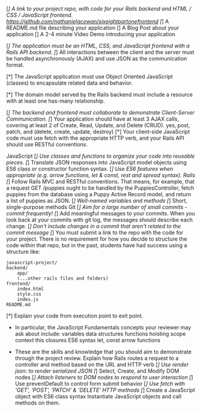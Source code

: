 
[*] A link to your project repo, with code for your Rails backend and HTML / CSS / JavaScript frontend.
    https://github.com/nathanielgcowan/sixeightpartonefrontend
[*] A README.md file describing your application
[] A Blog Post about your application
[] A 2-4 minute Video Demo introducing your application

[*] The application must be an HTML, CSS, and JavaScript frontend with a Rails API backend.
[*] All interactions between the client and the server must be handled asynchronously (AJAX) and use JSON as the communication format.

[*] The JavaScript application must use Object Oriented JavaScript (classes) to encapsulate related data and behavior.

[*] The domain model served by the Rails backend must include a resource with at least one has-many relationship.

[*] The backend and frontend must collaborate to demonstrate Client-Server Communication.
[*] Your application should have at least 3 AJAX calls, covering at least 2 of Create, Read, Update, and Delete (CRUD).
    yes, post, patch, and (delete, create, update, destroy)
[*] Your client-side JavaScript code must use fetch with the appropriate HTTP verb, and your Rails API should use RESTful conventions.

JavaScript
[*] Use classes and functions to organize your code into reusable pieces.
[*] Translate JSON responses into JavaScript model objects using ES6 class or constructor function syntax.
[*] Use ES6 features when appropriate (e.g. arrow functions, let & const, rest and spread syntax).
Rails
[*] Follow Rails MVC and RESTful conventions. That means, for example, that a request GET /puppies ought to be handled by the PuppiesController, fetch puppies from the database using a Puppy Active Record model, and return a list of puppies as JSON.
[*] Well-named variables and methods
[*] Short, single-purpose methods
Git
[*] Aim for a large number of small commits - commit frequently!
[*] Add meaningful messages to your commits. When you look back at your commits with git log, the messages should describe each change.
[*] Don't include changes in a commit that aren't related to the commit message
[*] You must submit a link to the repo with the code for your project. There is no requirement for how you decide to structure the code within that repo, but in the past, students have had success using a structure like:

    javascript-project/
    backend/
        app/
        (...other rails files and folders)
    frontend/
        index.html
        style.css
        index.js
    README.md
[*] Explain your code from execution point to exit point.
- In particular, the JavaScript Fundamentals concepts your reviewer may ask about include:
    variables
    data structures
    functions
    hoisting
    scope
    context
    this
    closures
    ES6 syntax
    let, const
    arrow functions

- These are the skills and knowledge that you should aim to demonstrate through the project review.
    Explain how Rails routes a request to a controller and method based on the URL and HTTP verb
    [*] Use render json: to render serialized JSON
    [*] Select, Create, and Modify DOM nodes
    [*] Attach listeners to DOM nodes to respond to user interaction
    [*] Use preventDefault to control form submit behavior
    [*] Use fetch with 'GET', 'POST', 'PATCH' & 'DELETE' HTTP methods
    [*] Create a JavaScript object with ES6 class syntax
    Instantiate JavaScript objects and call methods on them.